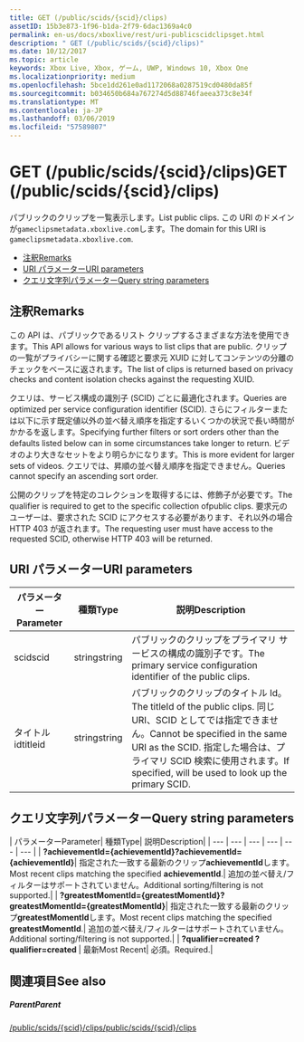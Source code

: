 ```yaml
---
title: GET (/public/scids/{scid}/clips)
assetID: 15b3e873-1f96-b1da-2f79-6dac1369a4c0
permalink: en-us/docs/xboxlive/rest/uri-publicscidclipsget.html
description: " GET (/public/scids/{scid}/clips)"
ms.date: 10/12/2017
ms.topic: article
keywords: Xbox Live, Xbox, ゲーム, UWP, Windows 10, Xbox One
ms.localizationpriority: medium
ms.openlocfilehash: 5bce1dd261e0ad1172068a0287519cd0480da85f
ms.sourcegitcommit: b034650b684a767274d5d88746faeea373c8e34f
ms.translationtype: MT
ms.contentlocale: ja-JP
ms.lasthandoff: 03/06/2019
ms.locfileid: "57589807"
---
```

# <a name="get-publicscidsscidclips"></a><span data-ttu-id="b2a15-104">GET (/public/scids/{scid}/clips)</span><span class="sxs-lookup"><span data-stu-id="b2a15-104">GET (/public/scids/{scid}/clips)</span></span>
<span data-ttu-id="b2a15-105">パブリックのクリップを一覧表示します。</span><span class="sxs-lookup"><span data-stu-id="b2a15-105">List public clips.</span></span> <span data-ttu-id="b2a15-106">この URI のドメインが`gameclipsmetadata.xboxlive.com`します。</span><span class="sxs-lookup"><span data-stu-id="b2a15-106">The domain for this URI is `gameclipsmetadata.xboxlive.com`.</span></span>
 
  * [<span data-ttu-id="b2a15-107">注釈</span><span class="sxs-lookup"><span data-stu-id="b2a15-107">Remarks</span></span>](#ID4EV)
  * [<span data-ttu-id="b2a15-108">URI パラメーター</span><span class="sxs-lookup"><span data-stu-id="b2a15-108">URI parameters</span></span>](#ID4ECB)
  * [<span data-ttu-id="b2a15-109">クエリ文字列パラメーター</span><span class="sxs-lookup"><span data-stu-id="b2a15-109">Query string parameters</span></span>](#ID4ENB)
 
<a id="ID4EV"></a>

 
## <a name="remarks"></a><span data-ttu-id="b2a15-110">注釈</span><span class="sxs-lookup"><span data-stu-id="b2a15-110">Remarks</span></span>
 
<span data-ttu-id="b2a15-111">この API は、パブリックであるリスト クリップするさまざまな方法を使用できます。</span><span class="sxs-lookup"><span data-stu-id="b2a15-111">This API allows for various ways to list clips that are public.</span></span> <span data-ttu-id="b2a15-112">クリップの一覧がプライバシーに関する確認と要求元 XUID に対してコンテンツの分離のチェックをベースに返されます。</span><span class="sxs-lookup"><span data-stu-id="b2a15-112">The list of clips is returned based on privacy checks and content isolation checks against the requesting XUID.</span></span>
 
<span data-ttu-id="b2a15-113">クエリは、サービス構成の識別子 (SCID) ごとに最適化されます。</span><span class="sxs-lookup"><span data-stu-id="b2a15-113">Queries are optimized per service configuration identifier (SCID).</span></span> <span data-ttu-id="b2a15-114">さらにフィルターまたは以下に示す既定値以外の並べ替え順序を指定するいくつかの状況で長い時間がかかるを返します。</span><span class="sxs-lookup"><span data-stu-id="b2a15-114">Specifying further filters or sort orders other than the defaults listed below can in some circumstances take longer to return.</span></span> <span data-ttu-id="b2a15-115">ビデオのより大きなセットをより明らかになります。</span><span class="sxs-lookup"><span data-stu-id="b2a15-115">This is more evident for larger sets of videos.</span></span> <span data-ttu-id="b2a15-116">クエリでは、昇順の並べ替え順序を指定できません。</span><span class="sxs-lookup"><span data-stu-id="b2a15-116">Queries cannot specify an ascending sort order.</span></span>
 
<span data-ttu-id="b2a15-117">公開のクリップを特定のコレクションを取得するには、修飾子が必要です。</span><span class="sxs-lookup"><span data-stu-id="b2a15-117">The qualifier is required to get to the specific collection ofpublic clips.</span></span> <span data-ttu-id="b2a15-118">要求元のユーザーは、要求された SCID にアクセスする必要があります、それ以外の場合 HTTP 403 が返されます。</span><span class="sxs-lookup"><span data-stu-id="b2a15-118">The requesting user must have access to the requested SCID, otherwise HTTP 403 will be returned.</span></span>
  
<a id="ID4ECB"></a>

 
## <a name="uri-parameters"></a><span data-ttu-id="b2a15-119">URI パラメーター</span><span class="sxs-lookup"><span data-stu-id="b2a15-119">URI parameters</span></span>
 
| <span data-ttu-id="b2a15-120">パラメーター</span><span class="sxs-lookup"><span data-stu-id="b2a15-120">Parameter</span></span>| <span data-ttu-id="b2a15-121">種類</span><span class="sxs-lookup"><span data-stu-id="b2a15-121">Type</span></span>| <span data-ttu-id="b2a15-122">説明</span><span class="sxs-lookup"><span data-stu-id="b2a15-122">Description</span></span>| 
| --- | --- | --- | 
| <span data-ttu-id="b2a15-123">scid</span><span class="sxs-lookup"><span data-stu-id="b2a15-123">scid</span></span>| <span data-ttu-id="b2a15-124">string</span><span class="sxs-lookup"><span data-stu-id="b2a15-124">string</span></span>| <span data-ttu-id="b2a15-125">パブリックのクリップをプライマリ サービスの構成の識別子です。</span><span class="sxs-lookup"><span data-stu-id="b2a15-125">The primary service configuration identifier of the public clips.</span></span>| 
| <span data-ttu-id="b2a15-126">タイトル id</span><span class="sxs-lookup"><span data-stu-id="b2a15-126">titleid</span></span>| <span data-ttu-id="b2a15-127">string</span><span class="sxs-lookup"><span data-stu-id="b2a15-127">string</span></span>| <span data-ttu-id="b2a15-128">パブリックのクリップのタイトル Id。</span><span class="sxs-lookup"><span data-stu-id="b2a15-128">The titleId of the public clips.</span></span> <span data-ttu-id="b2a15-129">同じ URI、SCID としてでは指定できません。</span><span class="sxs-lookup"><span data-stu-id="b2a15-129">Cannot be specified in the same URI as the SCID.</span></span> <span data-ttu-id="b2a15-130">指定した場合は、プライマリ SCID 検索に使用されます。</span><span class="sxs-lookup"><span data-stu-id="b2a15-130">If specified, will be used to look up the primary SCID.</span></span>| 
  
<a id="ID4ENB"></a>

 
## <a name="query-string-parameters"></a><span data-ttu-id="b2a15-131">クエリ文字列パラメーター</span><span class="sxs-lookup"><span data-stu-id="b2a15-131">Query string parameters</span></span>
 
| <span data-ttu-id="b2a15-132">パラメーター</span><span class="sxs-lookup"><span data-stu-id="b2a15-132">Parameter</span></span>| <span data-ttu-id="b2a15-133">種類</span><span class="sxs-lookup"><span data-stu-id="b2a15-133">Type</span></span>| <span data-ttu-id="b2a15-134">説明</span><span class="sxs-lookup"><span data-stu-id="b2a15-134">Description</span></span>| 
| --- | --- | --- | --- | --- | --- | 
| <span data-ttu-id="b2a15-135"><b>?achievementId={achievementId}</b></span><span class="sxs-lookup"><span data-stu-id="b2a15-135"><b>?achievementId={achievementId}</b></span></span>| <span data-ttu-id="b2a15-136">指定された一致する最新のクリップ<b>achievementId</b>します。</span><span class="sxs-lookup"><span data-stu-id="b2a15-136">Most recent clips matching the specified <b>achievementId</b>.</span></span>| <span data-ttu-id="b2a15-137">追加の並べ替え/フィルターはサポートされていません。</span><span class="sxs-lookup"><span data-stu-id="b2a15-137">Additional sorting/filtering is not supported.</span></span>| 
| <span data-ttu-id="b2a15-138"><b>?greatestMomentId={greatestMomentId}</b></span><span class="sxs-lookup"><span data-stu-id="b2a15-138"><b>?greatestMomentId={greatestMomentId}</b></span></span>| <span data-ttu-id="b2a15-139">指定された一致する最新のクリップ<b>greatestMomentId</b>します。</span><span class="sxs-lookup"><span data-stu-id="b2a15-139">Most recent clips matching the specified <b>greatestMomentId</b>.</span></span>| <span data-ttu-id="b2a15-140">追加の並べ替え/フィルターはサポートされていません。</span><span class="sxs-lookup"><span data-stu-id="b2a15-140">Additional sorting/filtering is not supported.</span></span>| 
| <span data-ttu-id="b2a15-141"><b>?qualifier=created </b></span><span class="sxs-lookup"><span data-stu-id="b2a15-141"><b>?qualifier=created </b></span></span>| <span data-ttu-id="b2a15-142">最新</span><span class="sxs-lookup"><span data-stu-id="b2a15-142">Most Recent</span></span>| <span data-ttu-id="b2a15-143">必須。</span><span class="sxs-lookup"><span data-stu-id="b2a15-143">Required.</span></span>| 
  
<a id="ID4EDD"></a>

 
## <a name="see-also"></a><span data-ttu-id="b2a15-144">関連項目</span><span class="sxs-lookup"><span data-stu-id="b2a15-144">See also</span></span>
 
<a id="ID4EFD"></a>

 
##### <a name="parent"></a><span data-ttu-id="b2a15-145">Parent</span><span class="sxs-lookup"><span data-stu-id="b2a15-145">Parent</span></span> 

[<span data-ttu-id="b2a15-146">/public/scids/{scid}/clips</span><span class="sxs-lookup"><span data-stu-id="b2a15-146">/public/scids/{scid}/clips</span></span>](uri-publicscidclips.md)

   
